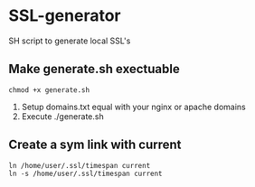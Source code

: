 # SSL-generator
SH script to generate local SSL's

## Make generate.sh exectuable
```
chmod +x generate.sh
```

1. Setup domains.txt equal with your nginx or apache domains
2. Execute ./generate.sh

## Create a sym link with current
```
ln /home/user/.ssl/timespan current
ln -s /home/user/.ssl/timespan current
```
